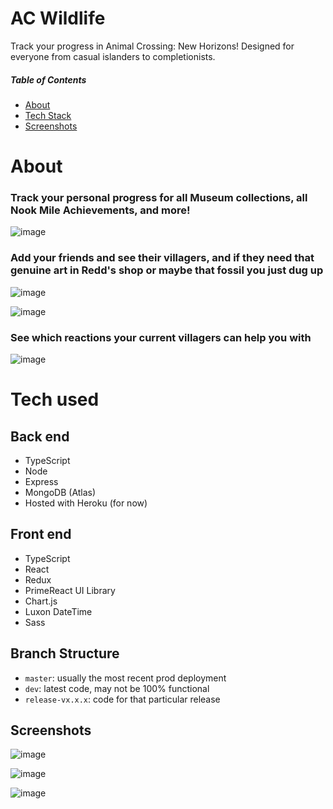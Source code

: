 # AC Wildlife

Track your progress in Animal Crossing: New Horizons! Designed for everyone from casual islanders to completionists.

##### Table of Contents  
- [About](#about)  
- [Tech Stack](#techstack)  
- [Screenshots](#screenshots)  

<a name="about"/>

# About

### Track your personal progress for all Museum collections, all Nook Mile Achievements, and more!

![image](https://user-images.githubusercontent.com/42755431/152656102-c7bff86c-5fa4-4461-9119-d18f9627d284.png)

### Add your friends and see their villagers, and if they need that genuine art in Redd's shop or maybe that fossil you just dug up

![image](https://user-images.githubusercontent.com/42755431/152656272-d3d02026-72b6-4eb4-9295-bb6c89657454.png)

![image](https://user-images.githubusercontent.com/42755431/152656351-04107e03-d763-4598-b892-696b51b29326.png)

### See which reactions your current villagers can help you with

![image](https://user-images.githubusercontent.com/42755431/152656260-853ec5e9-c38c-4255-a50c-e9ad6e3c3069.png)


<a name="techstack"/>

# Tech used

## Back end

- TypeScript
- Node
- Express
- MongoDB (Atlas)
- Hosted with Heroku (for now)

## Front end

- TypeScript
- React
- Redux
- PrimeReact UI Library
- Chart.js
- Luxon DateTime
- Sass

## Branch Structure

- `master`: usually the most recent prod deployment
- `dev`: latest code, may not be 100% functional
- `release-vx.x.x`: code for that particular release

<a name="screenshots"/>

## Screenshots

![image](https://user-images.githubusercontent.com/42755431/148669097-87499066-7a0d-44fe-9e7d-462d4f2f9cee.png)

![image](https://user-images.githubusercontent.com/42755431/148669074-e1818a96-5c13-461f-b0b9-6a3e11268e22.png)

![image](https://user-images.githubusercontent.com/42755431/148669093-b383530a-9b1f-4957-9a84-287e24b89b9d.png)

